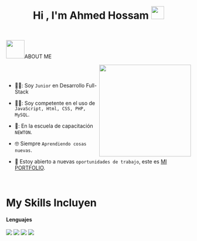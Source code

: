 <h1 align="center">Hi , I'm Ahmed Hossam <img src="https://media.giphy.com/media/hvRJCLFzcasrR4ia7z/giphy.gif" width="35"></h1>
<br>

 <picture><img src = "https://github.com/7oSkaaa/7oSkaaa/blob/main/Images/about_me.gif?raw=true" width = 50px></picture>ABOUT ME

<picture> <img align="right" src="https://github.com/7oSkaaa/7oSkaaa/blob/main/Images/Right_Side.gif?raw=true" width = 250px></picture>

<br><br>

- 🧑‍🎓: Soy `Junior` en Desarrollo Full-Stack

- 🧑‍💻: Soy competente en el uso de `JavaScript, Html, CSS, PHP, MySQL`.
- 🏫: En la escuela de capacitación `NEWTON`.
- :nerd_face: Siempre `Aprendiendo cosas nuevas`.
- :thinking: Estoy abierto a nuevas `oportunidades de trabajo`, este es [MI PORTFOLIO](https://alediaz04.github.io/portfolio-modern/).

<br>

<h1>My Skills Incluyen</h1>

<h4> Lenguajes </h4>
<span> 
  <img src="https://img.shields.io/badge/HTML5-E34F26?style=for-the-badge&logo=html5&logoColor=white">
  <img src="https://img.shields.io/badge/CSS3-1572B6?style=for-the-badge&logo=css3&logoColor=white">
  <img src="https://img.shields.io/badge/JavaScript-F7DF1E?style=for-the-badge&logo=javascript&logoColor=black">
  <!--<img src="https://img.shields.io/badge/Java-ED8B00?style=for-the-badge&logo=java&logoColor=white">-->
  <img src="https://img.shields.io/badge/PHP-777BB4?style=for-the-badge&logo=php&logoColor=white">
</span>
